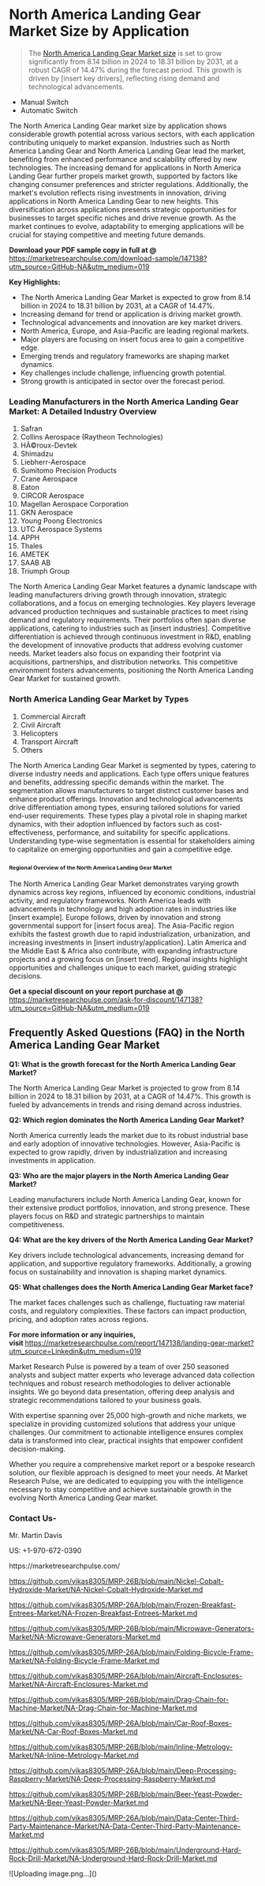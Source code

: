 <h1>North America Landing Gear Market&nbsp;Size by Application</h1><blockquote><p>The <a href="https://marketresearchpulse.com/download-sample/147138?utm_source=GitHub-NA&amp;utm_medium=019">North America Landing Gear Market size</a> is set to grow significantly from 8.14 billion in 2024 to 18.31 billion by 2031, at a robust CAGR of 14.47% during the forecast period. This growth is driven by [insert key drivers], reflecting rising demand and technological advancements.</p></blockquote><ul><li>Manual Switch<li> Automatic Switch</li></ul><p>The North America Landing Gear market size by application shows considerable growth potential across various sectors, with each application contributing uniquely to market expansion. Industries such as North America Landing Gear and North America Landing Gear lead the market, benefiting from enhanced performance and scalability offered by new technologies. The increasing demand for applications in North America Landing Gear further propels market growth, supported by factors like changing consumer preferences and stricter regulations. Additionally, the market's evolution reflects rising investments in innovation, driving applications in North America Landing Gear to new heights. This diversification across applications presents strategic opportunities for businesses to target specific niches and drive revenue growth. As the market continues to evolve, adaptability to emerging applications will be crucial for staying competitive and meeting future demands.</p><p><strong>Download your PDF sample copy in full at @ </strong><a href="https://marketresearchpulse.com/download-sample/147138?utm_source=GitHub-NA&amp;utm_medium=019">https://marketresearchpulse.com/download-sample/147138?utm_source=GitHub-NA&amp;utm_medium=019</a></p><p><strong>Key Highlights: </strong></p><ul><li>The North America Landing Gear Market is expected to grow from 8.14 billion in 2024 to 18.31 billion by 2031, at a CAGR of 14.47%.</li><li>Increasing demand for trend or application is driving market growth.</li><li>Technological advancements and innovation are key market drivers.</li><li>North America, Europe, and Asia-Pacific are leading regional markets.</li><li>Major players are focusing on insert focus area to gain a competitive edge.</li><li>Emerging trends and regulatory frameworks are shaping market dynamics.</li><li>Key challenges include challenge, influencing growth potential.</li><li>Strong growth is anticipated in sector over the forecast period.</li></ul><h3>Leading Manufacturers in the North America Landing Gear Market: A Detailed Industry Overview</h3><ol><li>Safran</li><li>Collins Aerospace (Raytheon Technologies)</li><li>HÃ©roux-Devtek</li><li>Shimadzu</li><li>Liebherr-Aerospace</li><li>Sumitomo Precision Products</li><li>Crane Aerospace</li><li>Eaton</li><li>CIRCOR Aerospace</li><li>Magellan Aerospace Corporation</li><li>GKN Aerospace</li><li>Young Poong Electronics</li><li>UTC Aerospace Systems</li><li>APPH</li><li>Thales</li><li>AMETEK</li><li>SAAB AB</li><li>Triumph Group</li></ol><div class="flex max-w-full flex-col flex-grow"><div class="min-h-8 text-message flex w-full flex-col items-end gap-2 whitespace-normal break-words [.text-message+&amp;]:mt-5" dir="auto" data-message-author-role="assistant" data-message-id="fd8432e4-4910-450d-b182-61b7bfb0a01f" data-message-model-slug="gpt-4o"><div class="flex w-full flex-col gap-1 empty:hidden first:pt-[3px]"><div class="markdown prose w-full break-words dark:prose-invert light"><p>The North America Landing Gear Market features a dynamic landscape with leading manufacturers driving growth through innovation, strategic collaborations, and a focus on emerging technologies. Key players leverage advanced production techniques and sustainable practices to meet rising demand and regulatory requirements. Their portfolios often span diverse applications, catering to industries such as [insert industries]. Competitive differentiation is achieved through continuous investment in R&amp;D, enabling the development of innovative products that address evolving customer needs. Market leaders also focus on expanding their footprint via acquisitions, partnerships, and distribution networks. This competitive environment fosters advancements, positioning the North America Landing Gear Market for sustained growth.</p></div></div></div></div><h3>North America Landing Gear Market by Types</h3><ol><li>Commercial Aircraft<li> Civil Aircraft<li> Helicopters<li> Transport Aircraft<li> Others</li></ol><div class="flex max-w-full flex-col flex-grow"><div class="min-h-8 text-message flex w-full flex-col items-end gap-2 whitespace-normal break-words [.text-message+&amp;]:mt-5" dir="auto" data-message-author-role="assistant" data-message-id="084470be-0bb7-4664-bddf-5156b4f41249" data-message-model-slug="gpt-4o-mini"><div class="flex w-full flex-col gap-1 empty:hidden first:pt-[3px]"><div class="markdown prose w-full break-words dark:prose-invert light"><p>The North America Landing Gear Market is segmented by types, catering to diverse industry needs and applications. Each type offers unique features and benefits, addressing specific demands within the market. The segmentation allows manufacturers to target distinct customer bases and enhance product offerings. Innovation and technological advancements drive differentiation among types, ensuring tailored solutions for varied end-user requirements. These types play a pivotal role in shaping market dynamics, with their adoption influenced by factors such as cost-effectiveness, performance, and suitability for specific applications. Understanding type-wise segmentation is essential for stakeholders aiming to capitalize on emerging opportunities and gain a competitive edge.</p></div></div></div></div><h3><span style="font-size: 11px;">Regional Overview of the North America Landing Gear Market</span></h3><div class="flex max-w-full flex-col flex-grow"><div class="min-h-8 text-message flex w-full flex-col items-end gap-2 whitespace-normal break-words [.text-message+&amp;]:mt-5" dir="auto" data-message-author-role="assistant" data-message-id="e9038762-ce64-4e30-91c9-9bd413514231" data-message-model-slug="gpt-4o-mini"><div class="flex w-full flex-col gap-1 empty:hidden first:pt-[3px]"><div class="markdown prose w-full break-words dark:prose-invert light"><p>The North America Landing Gear Market demonstrates varying growth dynamics across key regions, influenced by economic conditions, industrial activity, and regulatory frameworks. North America leads with advancements in technology and high adoption rates in industries like [insert example]. Europe follows, driven by innovation and strong governmental support for [insert focus area]. The Asia-Pacific region exhibits the fastest growth due to rapid industrialization, urbanization, and increasing investments in [insert industry/application]. Latin America and the Middle East &amp; Africa also contribute, with expanding infrastructure projects and a growing focus on [insert trend]. Regional insights highlight opportunities and challenges unique to each market, guiding strategic decisions.</p></div></div></div></div><p><strong>Get a special discount on your report purchase at @ </strong><a href="https://marketresearchpulse.com/ask-for-discount/147138?utm_source=GitHub-NA&amp;utm_medium=019">https://marketresearchpulse.com/ask-for-discount/147138?utm_source=GitHub-NA&amp;utm_medium=019</a></p><h2>Frequently Asked Questions (FAQ) in the North America Landing Gear Market</h2><p><strong>Q1: What is the growth forecast for the North America Landing Gear Market?</strong></p><p>The North America Landing Gear Market is projected to grow from 8.14 billion in 2024 to 18.31 billion by 2031, at a CAGR of 14.47%. This growth is fueled by advancements in trends and rising demand across industries.</p><p><strong>Q2: Which region dominates the North America Landing Gear Market?</strong></p><p>North America currently leads the market due to its robust industrial base and early adoption of innovative technologies. However, Asia-Pacific is expected to grow rapidly, driven by industrialization and increasing investments in application.</p><p><strong>Q3: Who are the major players in the North America Landing Gear Market?</strong></p><p>Leading manufacturers include North America Landing Gear, known for their extensive product portfolios, innovation, and strong presence. These players focus on R&amp;D and strategic partnerships to maintain competitiveness.</p><p><strong>Q4: What are the key drivers of the North America Landing Gear Market?</strong></p><p>Key drivers include technological advancements, increasing demand for application, and supportive regulatory frameworks. Additionally, a growing focus on sustainability and innovation is shaping market dynamics.</p><p><strong>Q5: What challenges does the North America Landing Gear Market face?</strong></p><p>The market faces challenges such as challenge, fluctuating raw material costs, and regulatory complexities. These factors can impact production, pricing, and adoption rates across regions.</p><p><strong>For more information or any inquiries, visit&nbsp;</strong><a href="https://marketresearchpulse.com/report/147138/landing-gear-market?utm_source=Linkedin&utm_medium=019">https://marketresearchpulse.com/report/147138/landing-gear-market?utm_source=Linkedin&utm_medium=019</a></p><p>Market Research Pulse is powered by a team of over 250 seasoned analysts and subject matter experts who leverage advanced data collection techniques and robust research methodologies to deliver actionable insights. We go beyond data presentation, offering deep analysis and strategic recommendations tailored to your business goals.</p><p>With expertise spanning over 25,000 high-growth and niche markets, we specialize in providing customized solutions that address your unique challenges. Our commitment to actionable intelligence ensures complex data is transformed into clear, practical insights that empower confident decision-making.</p><p>Whether you require a comprehensive market report or a bespoke research solution, our flexible approach is designed to meet your needs. At Market Research Pulse, we are dedicated to equipping you with the intelligence necessary to stay competitive and achieve sustainable growth in the evolving North America Landing Gear market.</p><h3><strong>Contact Us-</strong></h3><p>Mr. Martin Davis</p><p>US: +1-970-672-0390</p><p>https://marketresearchpulse.com/</p><p><a href="https://github.com/vikas8305/MRP-26B/blob/main/Nickel-Cobalt-Hydroxide-Market/NA-Nickel-Cobalt-Hydroxide-Market.md">https://github.com/vikas8305/MRP-26B/blob/main/Nickel-Cobalt-Hydroxide-Market/NA-Nickel-Cobalt-Hydroxide-Market.md</a></p><p><a href="https://github.com/vikas8305/MRP-26A/blob/main/Frozen-Breakfast-Entrees-Market/NA-Frozen-Breakfast-Entrees-Market.md">https://github.com/vikas8305/MRP-26A/blob/main/Frozen-Breakfast-Entrees-Market/NA-Frozen-Breakfast-Entrees-Market.md</a></p><p><a href="https://github.com/vikas8305/MRP-26B/blob/main/Microwave-Generators-Market/NA-Microwave-Generators-Market.md">https://github.com/vikas8305/MRP-26B/blob/main/Microwave-Generators-Market/NA-Microwave-Generators-Market.md</a></p><p><a href="https://github.com/vikas8305/MRP-26A/blob/main/Folding-Bicycle-Frame-Market/NA-Folding-Bicycle-Frame-Market.md">https://github.com/vikas8305/MRP-26A/blob/main/Folding-Bicycle-Frame-Market/NA-Folding-Bicycle-Frame-Market.md</a></p><p><a href="https://github.com/vikas8305/MRP-26A/blob/main/Aircraft-Enclosures-Market/NA-Aircraft-Enclosures-Market.md">https://github.com/vikas8305/MRP-26A/blob/main/Aircraft-Enclosures-Market/NA-Aircraft-Enclosures-Market.md</a></p><p><a href="https://github.com/vikas8305/MRP-26B/blob/main/Drag-Chain-for-Machine-Market/NA-Drag-Chain-for-Machine-Market.md">https://github.com/vikas8305/MRP-26B/blob/main/Drag-Chain-for-Machine-Market/NA-Drag-Chain-for-Machine-Market.md</a></p><p><a href="https://github.com/vikas8305/MRP-26A/blob/main/Car-Roof-Boxes-Market/NA-Car-Roof-Boxes-Market.md">https://github.com/vikas8305/MRP-26A/blob/main/Car-Roof-Boxes-Market/NA-Car-Roof-Boxes-Market.md</a></p><p><a href="https://github.com/vikas8305/MRP-26B/blob/main/Inline-Metrology-Market/NA-Inline-Metrology-Market.md">https://github.com/vikas8305/MRP-26B/blob/main/Inline-Metrology-Market/NA-Inline-Metrology-Market.md</a></p><p><a href="https://github.com/vikas8305/MRP-26A/blob/main/Deep-Processing-Raspberry-Market/NA-Deep-Processing-Raspberry-Market.md">https://github.com/vikas8305/MRP-26A/blob/main/Deep-Processing-Raspberry-Market/NA-Deep-Processing-Raspberry-Market.md</a></p><p><a href="https://github.com/vikas8305/MRP-26B/blob/main/Beer-Yeast-Powder-Market/NA-Beer-Yeast-Powder-Market.md">https://github.com/vikas8305/MRP-26B/blob/main/Beer-Yeast-Powder-Market/NA-Beer-Yeast-Powder-Market.md</a></p><p><a href="https://github.com/vikas8305/MRP-26A/blob/main/Data-Center-Third-Party-Maintenance-Market/NA-Data-Center-Third-Party-Maintenance-Market.md">https://github.com/vikas8305/MRP-26A/blob/main/Data-Center-Third-Party-Maintenance-Market/NA-Data-Center-Third-Party-Maintenance-Market.md</a></p><p><a href="https://github.com/vikas8305/MRP-26B/blob/main/Underground-Hard-Rock-Drill-Market/NA-Underground-Hard-Rock-Drill-Market.md">https://github.com/vikas8305/MRP-26B/blob/main/Underground-Hard-Rock-Drill-Market/NA-Underground-Hard-Rock-Drill-Market.md</a></p>
![Uploading image.png…]()
